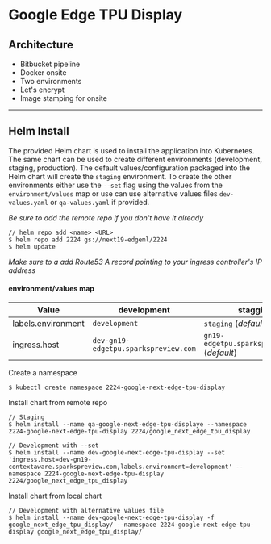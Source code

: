 # Google Edge TPU Display

## Architecture
* Bitbucket pipeline
* Docker onsite
* Two environments
* Let's encrypt
* Image stamping for onsite

---
## Helm Install
The provided Helm chart is used to install the application into Kubernetes. The same chart can be used to create different environments (development, staging, production). The default values/configuration packaged into the Helm chart will create the `staging` environment. To create the other environments either use the `--set` flag using the values from the `environment/values` map or use can use alternative values files `dev-values.yaml` or `qa-values.yaml` if provided.

*Be sure to add the remote repo if you don't have it already*
```
// helm repo add <name> <URL>
$ helm repo add 2224 gs://next19-edgeml/2224
$ helm update
```


*Make sure to a add Route53 A record pointing to your ingress controller's IP address*
#### environment/values map
| Value | development | stagging | 
| --- | ---| --- |
|labels.environment | `development` |  `staging` (*default*)
|ingress.host | `dev-gn19-edgetpu.sparkspreview.com` | `gn19-edgetpu.sparkspreview.com` (*default*)

Create a namespace
```
$ kubectl create namespace 2224-google-next-edge-tpu-display
```

Install chart from remote repo
```
// Staging
$ helm install --name qa-google-next-edge-tpu-displaye --namespace 2224-google-next-edge-tpu-display 2224/google_next_edge_tpu_display

// Development with --set
$ helm install --name dev-google-next-edge-tpu-display --set 'ingress.host=dev-gn19-contextaware.sparkspreview.com,labels.environment=development' --namespace 2224-google-next-edge-tpu-display 2224/google_next_edge_tpu_display
```

Install chart from local chart
```
// Development with alternative values file
$ helm install --name dev-google-next-edge-tpu-display -f google_next_edge_tpu_display/ --namespace 2224-google-next-edge-tpu-display google_next_edge_tpu_display/
```
